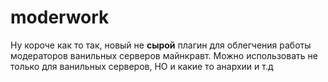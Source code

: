 # moderwork
Ну короче как то так, новый не **сырой** плагин для облегчения работы модераторов ванильных серверов майнкравт.
Можно использовать не только для ванильных серверов, НО и какие то анархии и т.д
